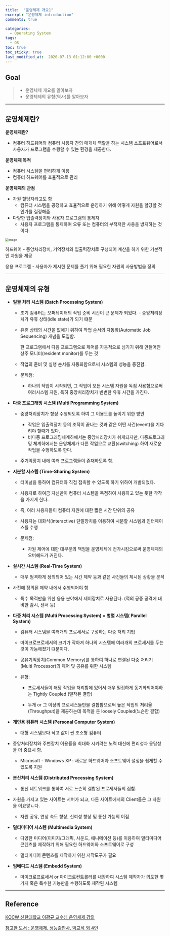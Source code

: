 ```yaml
---
title:  "운영체제 개요1"
excerpt: "운영체제 introduction"
comments: true

categories:
  - Operating System
tags: 
  - OS
toc: true
toc_sticky: true
last_modified_at:  2020-07-13 01:12:00 +0000
---
```


## Goal

> - 운영체제 개요를 알아보자
> - 운영체제의 유형(역사)를 알아보자


---

## 운영체제란?

**운영체제란?**

- 컴퓨터 하드웨어와 컴퓨터 사용자 간의 매개체 역할을 하는 시스템 소프트웨어로서 사용자가 프로그램을 수행할 수 있는 환경을 제공한다.

**운영체제 목적**

- 컴퓨터 시스템을 편리하게 이용
- 컴퓨터 하드웨어를 효율적으로 관리

**운영체제의 관점**

- 자원 할당자라고도 함 
  - 컴퓨터 시스템을 공정하고 효율적으로 운영하기 위해 어떻게 자원을 할당할 것인가를 결정해줌
- 다양한 입출력장치와 사용자 프로그램의 통제자
  - 사용자 프로그램을 통제하여 오류 또는 컴퓨터의 부적저란 사용을 방지하는 것이다.



<img src="https://user-images.githubusercontent.com/32683894/87249486-5a775880-c49a-11ea-901a-26a7be09ad91.png" align="center" alt="image" style="zoom:65%;" />



하드웨어 - 중앙처리장치, 기억장치와 입출력장치로 구성되어 계산을 하기 위한 기본적인 자원을 제공

응용 프로그램 - 사용자가 제시한 문제를 풀기 위해 필요한 자원의 사용방법을 정의 

---

## 운영체제의 유형

- **일괄 처리 시스템 (Batch Processing System)**

  - 초기 컴퓨터는 오퍼레이터의 작업 준비 시간이 큰 문제가 되었다. - 중앙처리장치가 유휴 상태(idle state)가 되기 떄문

  - 유휴 상태의 시간을 없애기 위하여 작업 순서의 자동화(Automatic Job Sequencing) 개념을 도입함. 

    한 프로그램에서 다음 프로그램으로 제어를 자동적으로 넘기기 위해 만들어진 상주 모니터(resident monitor)를 두는 것 

  - 작업의 준비 및 실행 순서를 자동화함으로써 시스템의 성능을 증진함. 

  - 문제점: 

    - 하나의 작업이 시작되면, 그 작업이 모든 시스템 자원을 독점 사용함으로써 여러시스템 자원, 특히 중앙처리장치가 빈번한 유휴 시간을 가진다.
    
      

- **다중 프로그래밍 시스템 (Multi Programming System)**
  
  - 중앙처리장치가 항상 수행되도록 하여 그 이용도를 높이기 위한 방안
    -  작업은 입출력장치 등의 조작이 끝나는 것과 같은 어떤 사건(event)을 기다려야 할때가 있다. 
    -  비다중 프로그래밍체계하에서는 중앙처리장치가 쉬게되지만, 다중프로그래밍 체계하에서는 운영체제가 다른 작업으로 교환(switching) 하여 새로운 작업을 수행하도록 한다. 
  
  - 주기억장치 내에 여러 프로그램들이 존재하도록 함.
  
    
  
- **시분할 시스템 (Time-Sharing System)**
  
  - 터미널을 통하여 컴퓨터와 직접 접촉할 수 있도록 하기 위하여 개발되었다.
  - 사용자로 하여금 자신만이 컴퓨터 시스템을 독점하여 사용하고 있는 듯한 착각을 가지게 한다.
  - 즉, 여러 사용자들이 컴퓨터 자원에 대한 짧은 시간 단위의 공유
  - 사용자는 대화식(interactive) 단말장치를 이용하여 시분할 시스템과 인터페이스를 수행
  - 문제점:
    
    - 자원 제어에 대한 대부분의 책임을 운영체제에 전가시킴으로써 운영체제의 오버헤드가 커진다.
    
      
- **실시간 시스템 (Real-Time System)**
  
  - 매우 엄격하게 정의되어 있는 시간 제약 등과 같은 사건들의 제시된 상황을 분석
  
- 사전에 정의된 제약 내에서 수행되어야 함
  
  - 특수 목적만을 위한 응용 분야에서 제어장치로 사용된다. (적의 공중 공격에 대비한 감시, 센서 등)
  
    
  
- **다중 처리 시스템 (Multi Processing System) = 병렬 시스템( Parallel System)**

  - 컴퓨터 시스템을 여러개의 프로세서로 구성하는 다중 처리 기법
    
  - 마이크로프로세서의 크기가 작아져 하나의 시스템에 여러개의 프로세서를 두는 것이 가능해졌기 떄문이다. 
    
  - 공유기억장치(Common Memory)를 통하여 하나로 연결된 다중 처리기(Multi Processor)의 제어 및 공유를 위한 시스템

  - 유형:

    - 프로세서들이 해당 작업을 처리함에 있어서 매우 밀접하게 동기화되어야하는 Tightly Coupled (밀착된 결합)

    - 두개 or 그 이상의 프로세스들만을 결합함으로써 높은 작업의 처리율(Throughput)을 제공하는데 목적을 둔 loosely Coupled(느슨한 결합)

      

- **개인용 컴퓨터 시스템 (Personal Computer System)**
  
  - 대형 시스템보다 작고 값이 싼 초소형 컴퓨터
  
- 중앙처리장치와 주변장치 이용률을 최대화 시키려는 노력 대신에 편리성과 응답성을 더 중요시 함. 
  
  - Microsoft - Windows XP : 새로운 하드웨어과 소프트웨어 설정을 쉽게할 수 있도록 지원
  
    
  
- **분산처리 시스템 (Distributed Processing System)**
  
  - 통신 네트워크를 통하여 서로 느슨히 결합된 프로세서들의 집함. 
  
- 자원을 가지고 있는 사이트는 서버가 되고, 다른 사이트에서의 Client들은  그 자원을 이요앟ㄴ다.
  
  - 자원 공유, 연상 속도 향상, 신뢰성 향상 및 통신 가능의 이점
  
    
  
- **멀티미디어 시스템 (Multimedia System)**
  
  - 다양한 미디어(이미지/그래픽, 사운드, 애니메이션 등)를 이용하여 멀티미디어 콘텐츠를 제작하기 위해 필요한 하드웨어와 소프트웨어로 구성

  - 멀티미디어 콘텐츠를 제작하기 위한 저작도구가 필요
  
    
  
- **임베디드 시스템 (Embedd System)**
  
  - 마이크로프로세서 or 마이크로컨트롤러를 내장하여 시스템 제작자가 의도한 몇 가지 혹은 특수한 기능만을 수행하도록 제작된 시스템





---

## Reference

[KOCW 신한대학교 이광규 교수님 운영체제 강의](http://www.kocw.net/home/cview.do?cid=43cf05472bb2761a&ar=link_nvrc)

[참고한 도서 :  운영체제, 생능출판사, 박교석 외 4인](https://book.naver.com/bookdb/book_detail.nhn?bid=7294946)